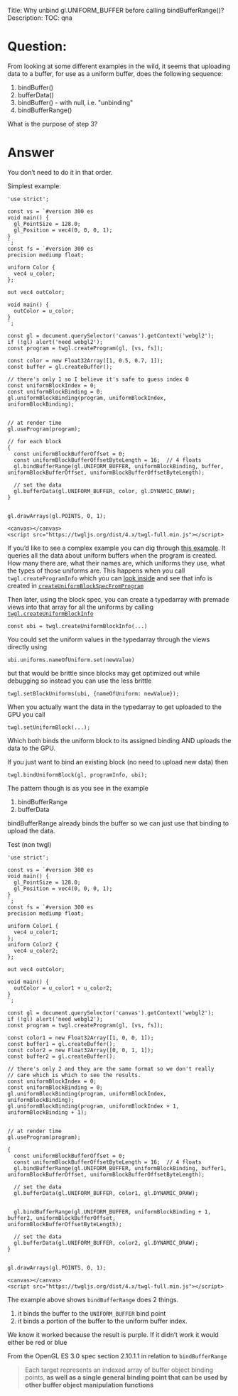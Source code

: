 Title: Why unbind gl.UNIFORM_BUFFER before calling bindBufferRange()?
Description:
TOC: qna

# Question:

From looking at some different examples in the wild, it seems that uploading data to a buffer, for use as a uniform buffer, does the following sequence:

1. bindBuffer()
2. bufferData()
3. bindBuffer() - with null, i.e. "unbinding"
4. bindBufferRange()

What is the purpose of step 3?

# Answer

You don’t need to do it in that order. 

Simplest example:

<!-- begin snippet: js hide: false console: true babel: false -->

<!-- language: lang-js -->

    'use strict';

    const vs = `#version 300 es
    void main() {
      gl_PointSize = 128.0;
      gl_Position = vec4(0, 0, 0, 1);
    }
    `;
    const fs = `#version 300 es
    precision mediump float;

    uniform Color {
      vec4 u_color;
    };

    out vec4 outColor;

    void main() {
      outColor = u_color;
    }
    `;

    const gl = document.querySelector('canvas').getContext('webgl2');
    if (!gl) alert('need webgl2');
    const program = twgl.createProgram(gl, [vs, fs]);

    const color = new Float32Array([1, 0.5, 0.7, 1]);
    const buffer = gl.createBuffer();

    // there's only 1 so I believe it's safe to guess index 0
    const uniformBlockIndex = 0;
    const uniformBlockBinding = 0;
    gl.uniformBlockBinding(program, uniformBlockIndex, uniformBlockBinding);


    // at render time
    gl.useProgram(program);

    // for each block
    {
      const uniformBlockBufferOffset = 0;
      const uniformBlockBufferOffsetByteLength = 16;  // 4 floats
      gl.bindBufferRange(gl.UNIFORM_BUFFER, uniformBlockBinding, buffer, uniformBlockBufferOffset, uniformBlockBufferOffsetByteLength);

      // set the data
      gl.bufferData(gl.UNIFORM_BUFFER, color, gl.DYNAMIC_DRAW);
    }


    gl.drawArrays(gl.POINTS, 0, 1);

<!-- language: lang-html -->

    <canvas></canvas>
    <script src="https://twgljs.org/dist/4.x/twgl-full.min.js"></script>

<!-- end snippet -->


If you’d like to see a complex example you can dig through [this example](https://twgljs.org/examples/uniform-buffer-objects.html). It queries all the data about uniform buffers when the program is created. How many there are, what their names are, which uniforms they use, what the types of those uniforms are. This happens when you call `twgl.createProgramInfo` which you can [look inside](https://github.com/greggman/twgl.js/blob/a90ce8ef2083fd6185fa30cc8972aafc28cc68d7/src/programs.js#L1577) and see that info is created in [`createUniformBlockSpecFromProgram`](https://github.com/greggman/twgl.js/blob/a90ce8ef2083fd6185fa30cc8972aafc28cc68d7/src/programs.js#L1014)

Then later, using the block spec, you can create a typedarray with premade views into that array for all the uniforms by calling [`twgl.createUniformBlockInfo`](https://github.com/greggman/twgl.js/blob/a90ce8ef2083fd6185fa30cc8972aafc28cc68d7/src/programs.js#L1145)

    const ubi = twgl.createUniformBlockInfo(...)

You could set the uniform values in the typedarray through the views directly using

    ubi.uniforms.nameOfUniform.set(newValue)

but that would be brittle since blocks may get optimized out while debugging so instead you can use the less brittle

    twgl.setBlockUniforms(ubi, {nameOfUniform: newValue});

When you actually want the data in the typedarray to get uploaded to the GPU you call

    twgl.setUniformBlock(...);

Which both binds the uniform block to its assigned binding AND uploads the data to the GPU.

If you just want to bind an existing block (no need to upload new data) then

    twgl.bindUniformBlock(gl, programInfo, ubi);

The pattern though is as you see in the example

1. bindBufferRange
2. bufferData

bindBufferRange already binds the buffer so we can just use that binding to upload the data.

Test (non twgl)

<!-- begin snippet: js hide: false console: true babel: false -->

<!-- language: lang-js -->

    'use strict';

    const vs = `#version 300 es
    void main() {
      gl_PointSize = 128.0;
      gl_Position = vec4(0, 0, 0, 1);
    }
    `;
    const fs = `#version 300 es
    precision mediump float;

    uniform Color1 {
      vec4 u_color1;
    };
    uniform Color2 {
      vec4 u_color2;
    };

    out vec4 outColor;

    void main() {
      outColor = u_color1 + u_color2;
    }
    `;

    const gl = document.querySelector('canvas').getContext('webgl2');
    if (!gl) alert('need webgl2');
    const program = twgl.createProgram(gl, [vs, fs]);

    const color1 = new Float32Array([1, 0, 0, 1]);
    const buffer1 = gl.createBuffer();
    const color2 = new Float32Array([0, 0, 1, 1]);
    const buffer2 = gl.createBuffer();

    // there's only 2 and they are the same format so we don't really
    // care which is which to see the results.
    const uniformBlockIndex = 0;
    const uniformBlockBinding = 0;
    gl.uniformBlockBinding(program, uniformBlockIndex, uniformBlockBinding);
    gl.uniformBlockBinding(program, uniformBlockIndex + 1, uniformBlockBinding + 1);


    // at render time
    gl.useProgram(program);

    {
      const uniformBlockBufferOffset = 0;
      const uniformBlockBufferOffsetByteLength = 16;  // 4 floats
      gl.bindBufferRange(gl.UNIFORM_BUFFER, uniformBlockBinding, buffer1, uniformBlockBufferOffset, uniformBlockBufferOffsetByteLength);

      // set the data
      gl.bufferData(gl.UNIFORM_BUFFER, color1, gl.DYNAMIC_DRAW);
      
      
      gl.bindBufferRange(gl.UNIFORM_BUFFER, uniformBlockBinding + 1, buffer2, uniformBlockBufferOffset, uniformBlockBufferOffsetByteLength);

      // set the data
      gl.bufferData(gl.UNIFORM_BUFFER, color2, gl.DYNAMIC_DRAW);
    }


    gl.drawArrays(gl.POINTS, 0, 1);

<!-- language: lang-html -->

    <canvas></canvas>
    <script src="https://twgljs.org/dist/4.x/twgl-full.min.js"></script>

<!-- end snippet -->

The example above shows `bindBufferRange` does 2 things. 

1. it binds the buffer to the `UNIFORM_BUFFER` bind point
2. it binds a portion of the buffer to the uniform buffer index.

We know it worked because the result is purple. If it didn’t work it would either be red or blue

From the OpenGL ES 3.0 spec section 2.10.1.1 in relation to `bindBufferRange`

> Each target represents an indexed array of buffer object binding points, **as well
as a single general binding point that can be used by other buffer object manipulation functions**
